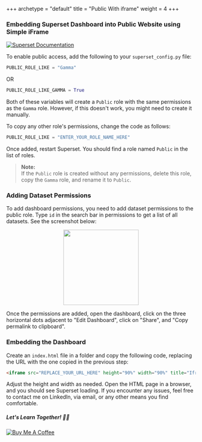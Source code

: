 +++ 
archetype = "default" 
title = "Public With iframe" 
weight = 4
+++


### Embedding Superset Dashboard into Public Website using Simple iFrame

[![Superset Documentation](https://img.shields.io/badge/Superset-Documentation-blue)](https://superset.apache.org/docs/security/#public)

To enable public access, add the following to your `superset_config.py` file:

```python
PUBLIC_ROLE_LIKE = "Gamma"
```

OR

```python
PUBLIC_ROLE_LIKE_GAMMA = True
```

Both of these variables will create a `Public` role with the same permissions as the `Gamma` role. However, if this doesn't work, you might need to create it manually. 

To copy any other role's permissions, change the code as follows:

```python
PUBLIC_ROLE_LIKE = "ENTER_YOUR_ROLE_NAME_HERE"
```

Once added, restart Superset. You should find a role named `Public` in the list of roles.

> **Note:**  
> If the `Public` role is created without any permissions, delete this role, copy the `Gamma` role, and rename it to `Public`.

### Adding Dataset Permissions

To add dashboard permissions, you need to add dataset permissions to the public role. Type `id` in the search bar in permissions to get a list of all datasets. See the screenshot below:

<p align="center">
<img src="./resources/DatasetPermissions.png" align="center" height="200">
</p>

Once the permissions are added, open the dashboard, click on the three horizontal dots adjacent to "Edit Dashboard", click on "Share", and "Copy permalink to clipboard".

### Embedding the Dashboard

Create an `index.html` file in a folder and copy the following code, replacing the URL with the one copied in the previous step:

```html
<iframe src="REPLACE_YOUR_URL_HERE" height="90%" width="90%" title="Iframe Example"></iframe>
```

Adjust the height and width as needed. Open the HTML page in a browser, and you should see Superset loading. If you encounter any issues, feel free to contact me on LinkedIn, via email, or any other means you find comfortable.

##### Let's Learn Together! 📖😊

[![Buy Me A Coffee](https://www.buymeacoffee.com/assets/img/custom_images/orange_img.png)](https://www.buymeacoffee.com/shantanukhond)
